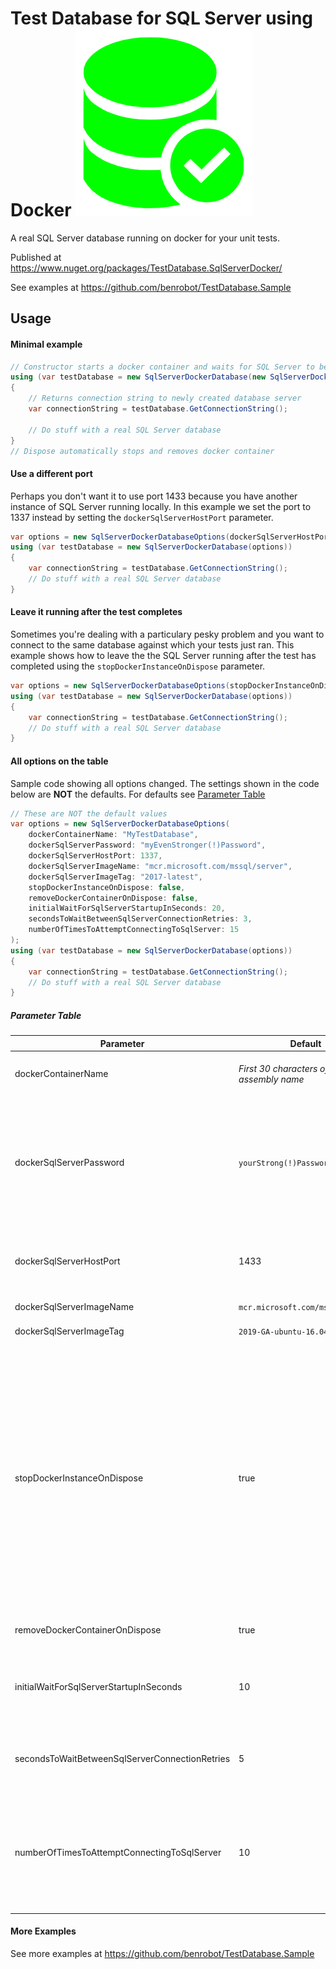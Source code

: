 # Test Database for SQL Server using Docker ![Logo created using LogoMakr.com](logo_by_LogoMakr.png?raw=true)

A real SQL Server database running on docker for your unit tests.

Published at https://www.nuget.org/packages/TestDatabase.SqlServerDocker/

See examples at https://github.com/benrobot/TestDatabase.Sample

## Usage

#### Minimal example
```csharp
// Constructor starts a docker container and waits for SQL Server to be ready
using (var testDatabase = new SqlServerDockerDatabase(new SqlServerDockerDatabaseOptions()))
{
    // Returns connection string to newly created database server
    var connectionString = testDatabase.GetConnectionString(); 
    
    // Do stuff with a real SQL Server database
}
// Dispose automatically stops and removes docker container
```

#### Use a different port
Perhaps you don't want it to use port 1433 because you have another instance of SQL Server running locally. In this example we set the port to 1337 instead by setting the `dockerSqlServerHostPort` parameter.

```csharp
var options = new SqlServerDockerDatabaseOptions(dockerSqlServerHostPort: 1337);
using (var testDatabase = new SqlServerDockerDatabase(options))
{ 
    var connectionString = testDatabase.GetConnectionString();
    // Do stuff with a real SQL Server database
}
```

#### Leave it running after the test completes
Sometimes you're dealing with a particulary pesky problem and you want to connect to the same database against which your tests just ran. This example shows how to leave the the SQL Server running after the test has completed using the `stopDockerInstanceOnDispose` parameter.

```csharp
var options = new SqlServerDockerDatabaseOptions(stopDockerInstanceOnDispose: false);
using (var testDatabase = new SqlServerDockerDatabase(options))
{ 
    var connectionString = testDatabase.GetConnectionString();
    // Do stuff with a real SQL Server database
}
```

#### All options on the table

Sample code showing all options changed. The settings shown in the code below are **NOT** the defaults. For defaults see [Parameter Table](#Parameter-Table)
```csharp
// These are NOT the default values
var options = new SqlServerDockerDatabaseOptions(
    dockerContainerName: "MyTestDatabase",
    dockerSqlServerPassword: "myEvenStronger(!)Password",
    dockerSqlServerHostPort: 1337,
    dockerSqlServerImageName: "mcr.microsoft.com/mssql/server",
    dockerSqlServerImageTag: "2017-latest",
    stopDockerInstanceOnDispose: false,
    removeDockerContainerOnDispose: false,
    initialWaitForSqlServerStartupInSeconds: 20,
    secondsToWaitBetweenSqlServerConnectionRetries: 3,
    numberOfTimesToAttemptConnectingToSqlServer: 15
);
using (var testDatabase = new SqlServerDockerDatabase(options))
{ 
    var connectionString = testDatabase.GetConnectionString();
    // Do stuff with a real SQL Server database
}
```

##### Parameter Table
| Parameter                                      | Default                                     | Description |
| ---------------------------------------------- | ------------------------------------------- | ----------- |
| dockerContainerName                            | *First 30 characters of your assembly name* | The value that appears in the NAMES column if you execute `docker ps` from the command line |
| dockerSqlServerPassword                        | `yourStrong(!)Password`                     | This will be the `sa` password. Don't make it too simple because otherwise the SQL Server database will reject it because it does not meet certain password complexity requirements. See [Microsoft SQL Server Password Policy](https://docs.microsoft.com/en-us/sql/relational-databases/security/password-policy?view=sql-server-ver15). This is the same password that is included in the connection string returned by the `GetConnectionString()` method. |
| dockerSqlServerHostPort                        | 1433                                        | The port on which Docker will expose the server. Inside the container SQL Server is still running on port 1433 but that is abstracted away by the magic of Docker. |
| dockerSqlServerImageName                       | `mcr.microsoft.com/mssql/server`            | The Docker image name used to `docker pull ...` |
| dockerSqlServerImageTag                        | `2019-GA-ubuntu-16.04`                      | The Docker image tag used to `docker pull ...`  |
| stopDockerInstanceOnDispose                    | true                                        | If both `stopDockerInstanceOnDispose` and `removeDockerContainerOnDispose` are unspecified then the default is `true`. However, if `removeDockerContainerOnDispose` is explicitly specified as `true` then `stopDockerInstanceOnDispose` is ignored (even if it was specified to be `false`). Similarly, if `stopDockerInstanceOnDispose` is specified as `false` and `removeDockerContainerOnDispose` is unspecified then `removeDockerContainerOnDispose` is effectively `false`. Regardless of these settings the **SqlServerDockerDatabase** constructor always stops and removes any previous containers with the same name before creating a brand new container. |
| removeDockerContainerOnDispose                 | true                                        | See caveat under the description for `stopDockerInstanceOnDispose` |
| initialWaitForSqlServerStartupInSeconds        | 10                                          | The number of seconds to wait before the **SqlServerDockerDatabase** constructor begins attempting to connect to the SQL Server to verify it is ready before returning. |
| secondsToWaitBetweenSqlServerConnectionRetries | 5                                           | The number of seconds the **SqlServerDockerDatabase** constructor waits between attempting to connect to SQL Server to verify it is ready before returning |
| numberOfTimesToAttemptConnectingToSqlServer    | 10                                          | The number of times the **SqlServerDockerDatabase** constructor tries to connect to SQL Server to verify it is ready. If the tries are exhausted then the **SqlServerDockerDatabase** constructor throws an exception. The last exception thrown by `await connection.OpenAsync()` is included as an inner exception |

#### More Examples
See more examples at https://github.com/benrobot/TestDatabase.Sample
